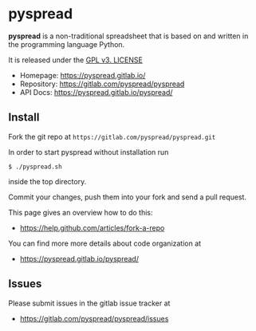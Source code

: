 pyspread
====================

**pyspread** is a non-traditional spreadsheet that is
based on and written in the programming language Python.

It is released under the [GPL v3. LICENSE](LICENSE)

- Homepage: https://pyspread.gitlab.io/
- Repository: https://gitlab.com/pyspread/pyspread
- API Docs: https://pyspread.gitlab.io/pyspread/


## Install

Fork the git repo at `https://gitlab.com/pyspread/pyspread.git`

In order to start pyspread without installation run
```
$ ./pyspread.sh
```
inside the top directory.

Commit your changes, push them into your fork and send a pull request.

This page gives an overview how to do this:
- https://help.github.com/articles/fork-a-repo

You can find more more details about code organization at
- https://pyspread.gitlab.io/pyspread/

## Issues

Please submit issues in the gitlab issue tracker at
- https://gitlab.com/pyspread/pyspread/issues